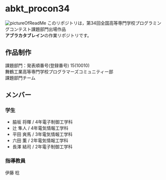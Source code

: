 # abkt_procon34
![pictureOfReadMe](https://github.com/s-hirata0831/abkt_procon34/assets/92676047/9606536a-6cfc-4aa0-b475-9f7bee476a20)
このリポジトリは，第34回全国高等専門学校プログラミングコンテスト課題部門出場作品  
**アブラカタブレイン**の作業リポジトリです。  
## 作品制作  
課題部門：発表順番号(登録番号) 15(10010)  
舞鶴工業高等専門学校プログラマーズコミュニティー部  
課題部門チーム
## メンバー
### 学生
* 脇坂 将暉 / 4年電子制御工学科  
* 辻 隼人 / 4年電気情報工学科  
* 平田 爽馬 / 3年電気情報工学科  
* 六田 薫 / 2年電気情報工学科  
* 長澤 結司 / 2年電子制御工学科  
### 指導教員
伊藤 稔